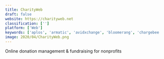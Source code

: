 ```yaml
---
title: CharityWeb
draft: false 
website: https://charityweb.net
classification: ['']
platform: ['Web']
keywords: ['aplos', 'armatic', 'avidxchange', 'bloomerang', 'chargebee', 'donorperfect', 'donorsnap', 'ebizcharge', 'eleo', 'everyaction', 'givegab', 'keela', 'kindful', 'mobilecause', 'moonclerk', 'payjunction', 'payment_depot', 'profituity', 'silent_auction_pro', 'tithe.ly']
image: 2020/04/CharityWeb.png
---
```

Online donation management & fundraising for nonprofits